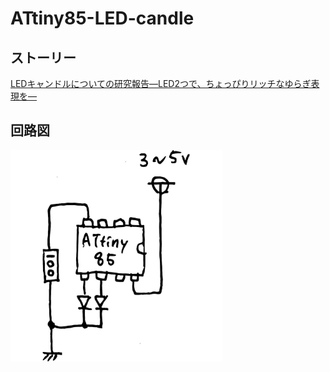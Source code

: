 # ATtiny85-LED-candle

## ストーリー

[LEDキャンドルについての研究報告—LED2つで、ちょっぴりリッチなゆらぎ表現を—](https://www.creativity-ape.com/entry/2020/12/16/232928)

## 回路図

<img src="circuit diagram.jpg" alt="circuit diagram" style="zoom: 33%;" /> 





